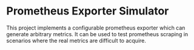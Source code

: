 # Prometheus Exporter Simulator

This project implements a configurable prometheus exporter which can generate arbitrary metrics. It can be used to test prometheus scraping in scenarios where the real metrics are difficult to acquire.
